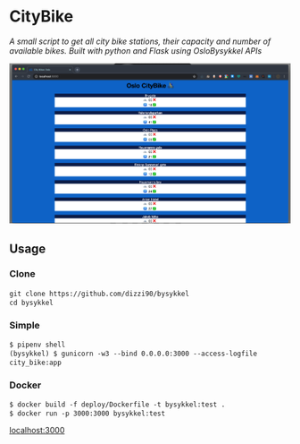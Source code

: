 # CityBike
_A small script to get all city bike stations, their capacity and number of available bikes. Built with python and Flask using OsloBysykkel APIs_

![](city_bike_screenshot.png)

## Usage

### Clone
````shell
git clone https://github.com/dizzi90/bysykkel
cd bysykkel
````

### Simple
````shell
$ pipenv shell
(bysykkel) $ gunicorn -w3 --bind 0.0.0.0:3000 --access-logfile city_bike:app
````

### Docker
````shell
$ docker build -f deploy/Dockerfile -t bysykkel:test .
$ docker run -p 3000:3000 bysykkel:test
````

[localhost:3000](http://localhost:3000/)